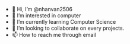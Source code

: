 - 👋 Hi, I’m @nhanvan2506
- 👀 I’m interested in computer
- 🌱 I’m currently learning Computer Science
- 💞️ I’m looking to collaborate on every projects.
- 📫 How to reach me through email

<!---
nhanvan2506/nhanvan2506 is a ✨ special ✨ repository because its `README.md` (this file) appears on your GitHub profile.
You can click the Preview link to take a look at your changes.
--->
